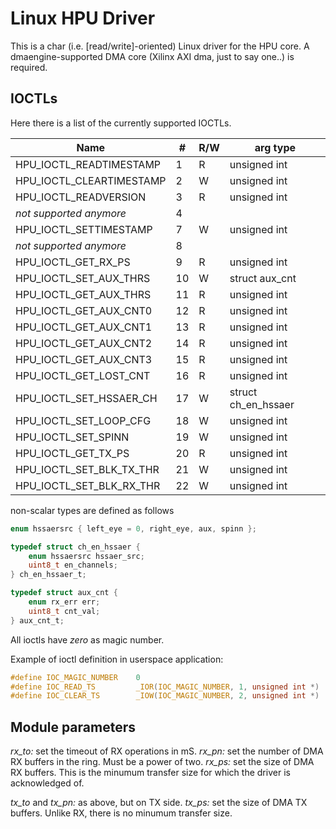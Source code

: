 Linux HPU Driver
================

This is a char (i.e. [read/write]-oriented) Linux driver for the HPU core. A dmaengine-supported DMA core (Xilinx AXI dma, just to say one..) is required.

IOCTLs
------

Here there is a list of the currently supported IOCTLs.

| Name						|# |R/W| arg type            |
|---------------------------|--|---|---------------------|
|HPU_IOCTL_READTIMESTAMP	|1 | R |    unsigned int     |
|HPU_IOCTL_CLEARTIMESTAMP	|2 | W |    unsigned int     |
|HPU_IOCTL_READVERSION 		|3 | R |    unsigned int     |
| *not supported anymore*	|4 |   |                     |
|HPU_IOCTL_SETTIMESTAMP 	|7 | W |    unsigned int     |
| *not supported anymore*	|8 |   |                     |
|HPU_IOCTL_GET_RX_PS  		|9 | R |    unsigned int     |
|HPU_IOCTL_SET_AUX_THRS 	|10| W |   struct aux_cnt    |
|HPU_IOCTL_GET_AUX_THRS	   	|11| R |    unsigned int     |
|HPU_IOCTL_GET_AUX_CNT0		|12| R |    unsigned int     |
|HPU_IOCTL_GET_AUX_CNT1		|13| R |    unsigned int     |
|HPU_IOCTL_GET_AUX_CNT2		|14| R |    unsigned int     |
|HPU_IOCTL_GET_AUX_CNT3		|15| R |    unsigned int     |
|HPU_IOCTL_GET_LOST_CNT		|16| R |    unsigned int     |
|HPU_IOCTL_SET_HSSAER_CH	|17| W | struct ch_en_hssaer |
|HPU_IOCTL_SET_LOOP_CFG		|18| W |    unsigned int     |
|HPU_IOCTL_SET_SPINN		|19| W |    unsigned int     |
|HPU_IOCTL_GET_TX_PS		|20| R |    unsigned int     |
|HPU_IOCTL_SET_BLK_TX_THR	|21| W |    unsigned int     |
|HPU_IOCTL_SET_BLK_RX_THR	|22| W |    unsigned int     |

non-scalar types are defined as follows

``` C
enum hssaersrc { left_eye = 0, right_eye, aux, spinn };

typedef struct ch_en_hssaer {
	enum hssaersrc hssaer_src;
	uint8_t en_channels;
} ch_en_hssaer_t;

typedef struct aux_cnt {
	enum rx_err err;
	uint8_t cnt_val;
} aux_cnt_t;

```

All ioctls have *zero* as magic number.

Example of ioctl definition in userspace application:

``` C
#define IOC_MAGIC_NUMBER	0
#define IOC_READ_TS			_IOR(IOC_MAGIC_NUMBER, 1, unsigned int *)
#define IOC_CLEAR_TS		_IOW(IOC_MAGIC_NUMBER, 2, unsigned int *)
```

Module parameters
-----------------

*rx_to:* set the timeout of RX operations in mS.
*rx_pn:* set the number of DMA RX buffers in the ring. Must be a power of two.
*rx_ps:* set the size of DMA RX buffers. This is the minumum transfer size for which the driver is acknowledged of.

*tx_to* and *tx_pn:* as above, but on TX side.
*tx_ps:* set the size of DMA TX buffers. Unlike RX, there is no minumum transfer size.
